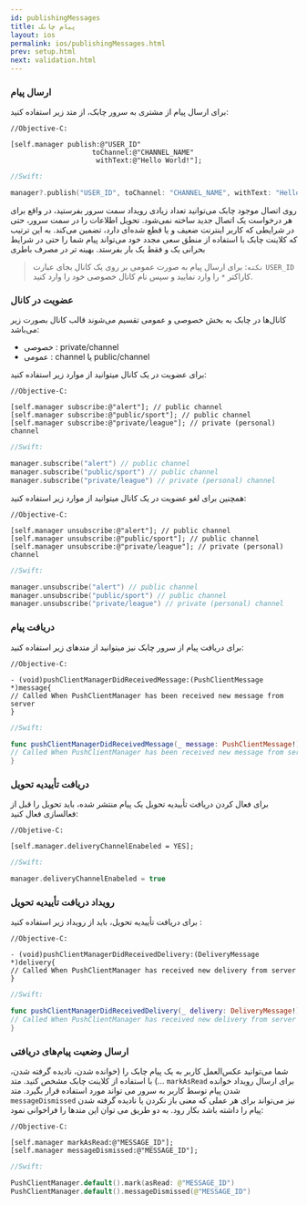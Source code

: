 ```yaml
---
id: publishingMessages
title: پیام چابک
layout: ios
permalink: ios/publishingMessages.html
prev: setup.html
next: validation.html
---
```


### ارسال پیام

برای ارسال پیام از مشتری به سرور چابک، از متد زیر استفاده کنید:

```objc
//Objective-C:

[self.manager publish:@"USER_ID"
                    toChannel:@"CHANNEL_NAME"
                     withText:@"Hello World!"];
```

```swift
//Swift:

manager?.publish("USER_ID", toChannel: "CHANNEL_NAME", withText: "Hello World!")
```

روی اتصال موجود چابک می‌توانید تعداد زیادی رویداد سمت سرور بفرستید، در واقع برای هر درخواست یک اتصال جدید ساخته نمی‌شود. تحویل اطلاعات را در سمت سرور، حتی در شرایطی که کاربر اینترنت ضعیف و یا قطع شده‌ای دارد، تضمین می‌کند. به این ترتیب که کلاینت چابک با استفاده از منطق سعی مجدد خود می‌تواند پیام‌ شما را حتی در شرایط بحرانی یک و فقط یک بار بفرستد. بهینه تر در مصرف باطری

> `نکته`: برای ارسال پیام به صورت عمومی بر روی یک کانال بجای عبارت `USER_ID` کاراکتر `*` را وارد نمایید و سپس نام کانال خصوصی خود را وارد کنید.

### عضویت در کانال

کانال‌ها در چابک به بخش خصوصی و عمومی تقسیم می‌شوند قالب کانال بصورت زیر می‌باشد:

- خصوصی : private/channel
- عمومی : channel یا public/channel

برای عضویت در یک کانال میتوانید از موارد زیر استفاده کنید:

```objc
//Objective-C:

[self.manager subscribe:@"alert"]; // public channel
[self.manager subscribe:@"public/sport"]; // public channel
[self.manager subscribe:@"private/league"]; // private (personal) channel
```

```swift
//Swift:

manager.subscribe("alert") // public channel
manager.subscribe("public/sport") // public channel
manager.subscribe("private/league") // private (personal) channel
```

همچنین برای لغو عضویت در یک کانال میتوانید از موارد زیر استفاده کنید:

```objc
//Objective-C:

[self.manager unsubscribe:@"alert"]; // public channel
[self.manager unsubscribe:@"public/sport"]; // public channel
[self.manager unsubscribe:@"private/league"]; // private (personal) channel
```

```swift
//Swift:

manager.unsubscribe("alert") // public channel
manager.unsubscribe("public/sport") // public channel
manager.unsubscribe("private/league") // private (personal) channel
```

### دریافت پیام

برای دریافت پیام از سرور چابک نیز میتوانید از متدهای زیر استفاده کنید:

```objc
//Objective-C:

- (void)pushClientManagerDidReceivedMessage:(PushClientMessage *)message{
// Called When PushClientManager has been received new message from server
}
```
```swift
//Swift:

func pushClientManagerDidReceivedMessage(_ message: PushClientMessage!) {
// Called When PushClientManager has been received new message from server
}
```

### دریافت تأییدیه تحویل

برای فعال کردن دریافت تأییدیه تحویل یک پیام منتشر شده، باید تحویل را قبل از فعالسازی فعال کنید: 

``` objc
//Objetive-C: 

[self.manager.deliveryChannelEnabeled = YES]; 
```
```swift
//Swift: 

manager.deliveryChannelEnabeled = true 
```

### رویداد دریافت تأییدیه تحویل
برای دریافت تأییدیه تحویل، باید از رویداد زیر استفاده کنید :

```objc
//Objective-C:

- (void)pushClientManagerDidReceivedDelivery:(DeliveryMessage *)delivery{
// Called When PushClientManager has received new delivery from server
}
```
```swift
//Swift:

func pushClientManagerDidReceivedDelivery(_ delivery: DeliveryMessage!) {
// Called When PushClientManager has received new delivery from server
}
```


### ارسال وضعیت پیام‌های دریافتی

شما می‌توانید عکس‌العمل کاربر به یک پیام چابک را (خوانده شدن، نادیده گرفته شدن، ...) با استفاده از کلاینت چابک مشخص کنید. 
متد `markAsRead` برای ارسال رویداد خوانده شدن پیام توسط کاربر به سرور می تواند مورد استفاده قرار بگیرد. 
متد `messageDismissed` نیز می‌تواند برای هر عملی که معنی باز نکردن یا نادیده گرفته شدن پیام را داشته باشد بکار رود. به دو طریق می توان این متدها را فراخوانی نمود:

```objc
//Objective-C:

[self.manager markAsRead:@"MESSAGE_ID"];
[self.manager messageDismissed:@"MESSAGE_ID"];

```
```swift
//Swift:

PushClientManager.default().mark(asRead: @"MESSAGE_ID")
PushClientManager.default().messageDismissed(@"MESSAGE_ID")

```


